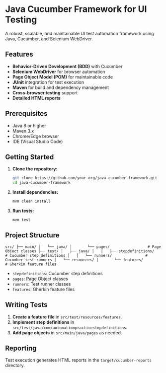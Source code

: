 # Java Cucumber Framework for UI Testing

A robust, scalable, and maintainable UI test automation framework using Java, Cucumber, and Selenium WebDriver.

## Features

- **Behavior-Driven Development (BDD)** with Cucumber
- **Selenium WebDriver** for browser automation
- **Page Object Model (POM)** for maintainable code
- **JUnit** integration for test execution
- **Maven** for build and dependency management
- **Cross-browser testing** support
- **Detailed HTML reports**

## Prerequisites

- Java 8 or higher
- Maven 3.x
- Chrome/Edge browser
- IDE (Visual Studio Code)

## Getting Started

1. **Clone the repository:**

   ```bash
   git clone https://github.com/your-org/java-cucumber-framework.git
   cd java-cucumber-framework
   ```

2. **Install dependencies:**

   ```bash
   mvn clean install
   ```

3. **Run tests:**
   ```bash
   mvn test
   ```

## Project Structure

`src/
├── main/
│   └── java/
│       └── pages/                 # Page Object classes
├── test/
│   ├── java/
│   │   ├── stepdefinitions/       # Cucumber step definitions
│   │   └── runners/               # Cucumber test runners
│   └── resources/
│       └── features/              # Gherkin feature files`

- `stepdefinitions`: Cucumber step definitions
- `pages`: Page Object classes
- `runners`: Test runner classes
- `features`: Gherkin feature files

## Writing Tests

1. **Create a feature file** in `src/test/resources/features`.
2. **Implement step definitions** in `src/test/java/com/automationpracticestepdefinitions`.
3. **Add page objects** in `src/main/java/pages` as needed.

## Reporting

Test execution generates HTML reports in the `target/cucumber-reports` directory.
